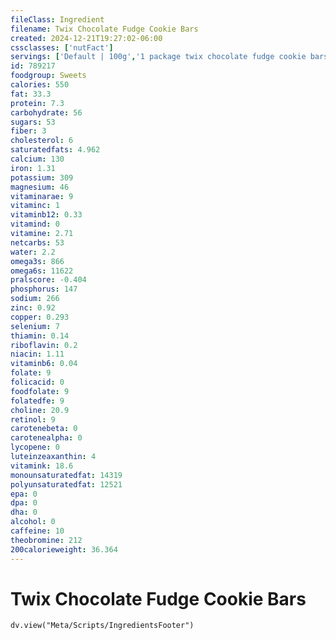 ```yaml
---
fileClass: Ingredient
filename: Twix Chocolate Fudge Cookie Bars
created: 2024-12-21T19:27:02-06:00
cssclasses: ['nutFact']
servings: ['Default | 100g','1 package twix chocolate fudge cookie bars (1.57 oz) | 45','1 package twix cookies-n-creme bars (1.57 oz) | 45']
id: 789217
foodgroup: Sweets
calories: 550
fat: 33.3
protein: 7.3
carbohydrate: 56
sugars: 53
fiber: 3
cholesterol: 6
saturatedfats: 4.962
calcium: 130
iron: 1.31
potassium: 309
magnesium: 46
vitaminarae: 9
vitaminc: 1
vitaminb12: 0.33
vitamind: 0
vitamine: 2.71
netcarbs: 53
water: 2.2
omega3s: 866
omega6s: 11622
pralscore: -0.404
phosphorus: 147
sodium: 266
zinc: 0.92
copper: 0.293
selenium: 7
thiamin: 0.14
riboflavin: 0.2
niacin: 1.11
vitaminb6: 0.04
folate: 9
folicacid: 0
foodfolate: 9
folatedfe: 9
choline: 20.9
retinol: 9
carotenebeta: 0
carotenealpha: 0
lycopene: 0
luteinzeaxanthin: 4
vitamink: 18.6
monounsaturatedfat: 14319
polyunsaturatedfat: 12521
epa: 0
dpa: 0
dha: 0
alcohol: 0
caffeine: 10
theobromine: 212
200calorieweight: 36.364
---
```


# Twix Chocolate Fudge Cookie Bars

```dataviewjs
dv.view("Meta/Scripts/IngredientsFooter")
```
